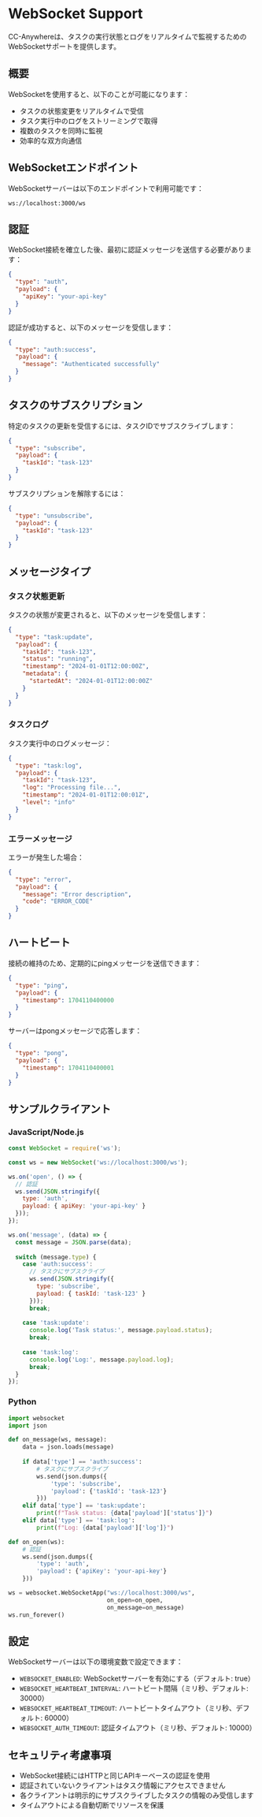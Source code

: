 # WebSocket Support

CC-Anywhereは、タスクの実行状態とログをリアルタイムで監視するためのWebSocketサポートを提供します。

## 概要

WebSocketを使用すると、以下のことが可能になります：

- タスクの状態変更をリアルタイムで受信
- タスク実行中のログをストリーミングで取得
- 複数のタスクを同時に監視
- 効率的な双方向通信

## WebSocketエンドポイント

WebSocketサーバーは以下のエンドポイントで利用可能です：

```
ws://localhost:3000/ws
```

## 認証

WebSocket接続を確立した後、最初に認証メッセージを送信する必要があります：

```json
{
  "type": "auth",
  "payload": {
    "apiKey": "your-api-key"
  }
}
```

認証が成功すると、以下のメッセージを受信します：

```json
{
  "type": "auth:success",
  "payload": {
    "message": "Authenticated successfully"
  }
}
```

## タスクのサブスクリプション

特定のタスクの更新を受信するには、タスクIDでサブスクライブします：

```json
{
  "type": "subscribe",
  "payload": {
    "taskId": "task-123"
  }
}
```

サブスクリプションを解除するには：

```json
{
  "type": "unsubscribe",  
  "payload": {
    "taskId": "task-123"
  }
}
```

## メッセージタイプ

### タスク状態更新

タスクの状態が変更されると、以下のメッセージを受信します：

```json
{
  "type": "task:update",
  "payload": {
    "taskId": "task-123",
    "status": "running",
    "timestamp": "2024-01-01T12:00:00Z",
    "metadata": {
      "startedAt": "2024-01-01T12:00:00Z"
    }
  }
}
```

### タスクログ

タスク実行中のログメッセージ：

```json
{
  "type": "task:log",
  "payload": {
    "taskId": "task-123",
    "log": "Processing file...",
    "timestamp": "2024-01-01T12:00:01Z",
    "level": "info"
  }
}
```

### エラーメッセージ

エラーが発生した場合：

```json
{
  "type": "error",
  "payload": {
    "message": "Error description",
    "code": "ERROR_CODE"
  }
}
```

## ハートビート

接続の維持のため、定期的にpingメッセージを送信できます：

```json
{
  "type": "ping",
  "payload": {
    "timestamp": 1704110400000
  }
}
```

サーバーはpongメッセージで応答します：

```json
{
  "type": "pong",
  "payload": {
    "timestamp": 1704110400001
  }
}
```

## サンプルクライアント

### JavaScript/Node.js

```javascript
const WebSocket = require('ws');

const ws = new WebSocket('ws://localhost:3000/ws');

ws.on('open', () => {
  // 認証
  ws.send(JSON.stringify({
    type: 'auth',
    payload: { apiKey: 'your-api-key' }
  }));
});

ws.on('message', (data) => {
  const message = JSON.parse(data);
  
  switch (message.type) {
    case 'auth:success':
      // タスクにサブスクライブ
      ws.send(JSON.stringify({
        type: 'subscribe',
        payload: { taskId: 'task-123' }
      }));
      break;
      
    case 'task:update':
      console.log('Task status:', message.payload.status);
      break;
      
    case 'task:log':
      console.log('Log:', message.payload.log);
      break;
  }
});
```

### Python

```python
import websocket
import json

def on_message(ws, message):
    data = json.loads(message)
    
    if data['type'] == 'auth:success':
        # タスクにサブスクライブ
        ws.send(json.dumps({
            'type': 'subscribe',
            'payload': {'taskId': 'task-123'}
        }))
    elif data['type'] == 'task:update':
        print(f"Task status: {data['payload']['status']}")
    elif data['type'] == 'task:log':
        print(f"Log: {data['payload']['log']}")

def on_open(ws):
    # 認証
    ws.send(json.dumps({
        'type': 'auth',
        'payload': {'apiKey': 'your-api-key'}
    }))

ws = websocket.WebSocketApp("ws://localhost:3000/ws",
                            on_open=on_open,
                            on_message=on_message)
ws.run_forever()
```

## 設定

WebSocketサーバーは以下の環境変数で設定できます：

- `WEBSOCKET_ENABLED`: WebSocketサーバーを有効にする（デフォルト: true）
- `WEBSOCKET_HEARTBEAT_INTERVAL`: ハートビート間隔（ミリ秒、デフォルト: 30000）
- `WEBSOCKET_HEARTBEAT_TIMEOUT`: ハートビートタイムアウト（ミリ秒、デフォルト: 60000）
- `WEBSOCKET_AUTH_TIMEOUT`: 認証タイムアウト（ミリ秒、デフォルト: 10000）

## セキュリティ考慮事項

- WebSocket接続にはHTTPと同じAPIキーベースの認証を使用
- 認証されていないクライアントはタスク情報にアクセスできません
- 各クライアントは明示的にサブスクライブしたタスクの情報のみ受信します
- タイムアウトによる自動切断でリソースを保護